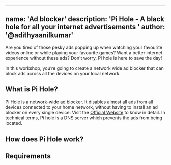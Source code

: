 
---
name: 'Ad blocker'
description: 'Pi Hole -  A black hole for all your internet advertisements '
author: '@adithyaanilkumar'
---

Are you tired of those pesky ads popping up when watching your favourite videos online or while playing your favourite games?
Want a better internet experience without these ads? Don't worry, Pi hole is here to save the day!

In this workshop, you’re going to create a network wide ad blocker that can block ads across all the devices on your local network.  



## What is  Pi Hole?
Pi Hole is a network-wide ad blocker. It disables almost all ads from all devices connected to  your home network, without having to install an ad blocker on every single device. 
Visit the [Official Website](https://pi-hole.net/) to know in detail.
In technical terms, Pi hole is a DNS server which prevents the ads from being located.

## How does Pi Hole work?



## Requirements



<!--stackedit_data:
eyJoaXN0b3J5IjpbLTIwNjY3NTQ3OCw0OTQxMzQ4MjYsMTcxMz
cwNTQ3LDE5MTgxMjU1NDMsMTczNjY2MjQ2NywtMjczMTUxODAz
LC0xNDA2OTU4MzQxLC0xNDIxMDU2ODY1LDIwNjI1MDQ4NDZdfQ
==
-->